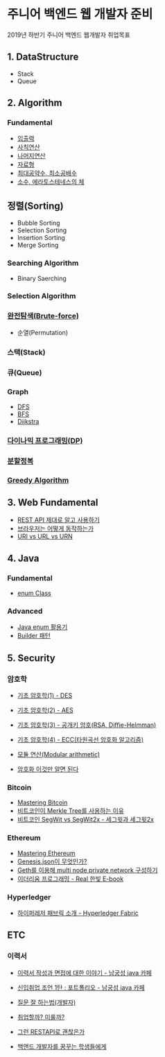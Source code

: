 # 주니어 백엔드 웹 개발자 준비

2019년 하반기 주니어 백엔드 웹개발자 취업목표

## 1. DataStructure

- Stack
- Queue

## 2. Algorithm

### Fundamental

- [입출력](https://github.com/dongw00/Junior-Web-programmer/tree/master/Algorithm/fundamental#%EC%9E%85-%EC%B6%9C%EB%A0%A5)
- [사칙연산](https://github.com/dongw00/Junior-Web-programmer/tree/master/Algorithm/fundamental#%EC%82%AC%EC%B9%99-%EC%97%B0%EC%82%B0)
- [나머지연산](https://github.com/dongw00/Junior-Web-programmer/tree/master/Algorithm/fundamental#%EB%82%98%EB%A8%B8%EC%A7%80-%EC%97%B0%EC%82%B0)
- [자료형](https://github.com/dongw00/Junior-Web-programmer/tree/master/Algorithm/fundamental#%EC%9E%90%EB%A3%8C%ED%98%95)
- [최대공약수, 최소공배수](https://github.com/dongw00/Junior-Web-programmer/tree/master/Algorithm/fundamental#%EC%B5%9C%EB%8C%80%EA%B3%B5%EC%95%BD%EC%88%98-%EC%B5%9C%EC%86%8C%EA%B3%B5%EB%B0%B0%EC%88%98)
- [소수, 에라토스테네스의 체](https://github.com/dongw00/Junior-Web-programmer/tree/master/Algorithm/fundamental#%EC%86%8C%EC%88%98-%EC%97%90%EB%9D%BC%ED%86%A0%EC%8A%A4%ED%85%8C%EB%84%A4%EC%8A%A4%EC%9D%98-%EC%B2%B4)

## 정렬(Sorting)

- Bubble Sorting
- Selection Sorting
- Insertion Sorting
- Merge Sorting

### Searching Algorithm

- Binary Saerching

### Selection Algorithm

### [완전탐색(Brute-force)](https://github.com/dongw00/Junior-Web-programmer/tree/master/Algorithm/bp#%EC%99%84%EC%A0%84%ED%83%90%EC%83%89-brute-force)

- 순열(Permutation)

### 스택(Stack)

### 큐(Queue)

### Graph

- [DFS](https://github.com/dongw00/Junior-Web-programmer/tree/master/Algorithm/graph/dfs#dfs-%EA%B9%8A%EC%9D%B4-%EC%9A%B0%EC%84%A0-%ED%83%90%EC%83%89)
- [BFS](https://github.com/dongw00/Junior-Web-programmer/tree/master/Algorithm/graph/dfs#bfs-%EB%84%88%EB%B9%84-%EC%9A%B0%EC%84%A0-%EA%B2%80%EC%83%89)
- [Dijkstra](https://github.com/dongw00/Junior-Web-programmer/tree/master/Algorithm/graph/dijkstra#%EB%8B%A4%EC%9D%B5%EC%8A%A4%ED%8A%B8%EB%9D%BC-%EC%95%8C%EA%B3%A0%EB%A6%AC%EC%A6%98dijkstra-algorithm)


### [다이나믹 프로그래밍(DP)](https://github.com/dongw00/Junior-Web-programmer/tree/master/Algorithm/dp#%EB%8F%99%EC%A0%81-%EA%B3%84%ED%9A%8D%EB%B2%95dynamic-programming)

### [분할정복](https://github.com/dongw00/Junior-Web-programmer/blob/master/Algorithm/DivideConquer/README.md#divide-and-conquer-%EB%B6%84%ED%95%A0-%EC%A0%95%EB%B3%B5)

### [Greedy Algorithm](https://github.com/dongw00/Junior-Web-programmer/blob/master/Algorithm/greedy/README.md#greedy-algorithm-%ED%83%90%EC%9A%95-%EC%95%8C%EA%B3%A0%EB%A6%AC%EC%A6%98)

## 3. Web Fundamental

- [REST API 제대로 알고 사용하기](https://meetup.toast.com/posts/92)
- [브라우저는 어떻게 동작하는가](https://d2.naver.com/helloworld/59361)
- [URI vs URL vs URN](https://mygumi.tistory.com/139)

## 4. Java

### Fundamental

- [enum Class](https://github.com/dongw00/Junior-Web-programmer/tree/master/Java/enum)

### Advanced

- [Java enum 활용기](http://woowabros.github.io/tools/2017/07/10/java-enum-uses.html)
- [Builder 패턴](https://github.com/dongw00/Junior-Web-programmer/tree/master/Java/pattern/Builder)

## 5. Security

### 암호학

- [기초 암호학(1) - DES](https://developer-mac.tistory.com/52)
- [기초 암호학(2) - AES](https://developer-mac.tistory.com/59)
- [기초 암호학(3) - 공개키 암호(RSA, Diffie-Helmman)](https://developer-mac.tistory.com/76)
- [기초 암호학(4) - ECC(타원곡선 암호화 알고리즘)](https://developer-mac.tistory.com/83)
- [모듈 연산(Modular arithmetic)](https://developer-mac.tistory.com/84)

- [암호화 이것만 알면 된다](https://www.slideshare.net/ssuser800974/ss-76664853)

### Bitcoin

- [Mastering Bitcoin](https://github.com/bitcoinbook/bitcoinbook)
- [비트코인이 Merkle Tree를 사용하는 이유](https://developer-mac.tistory.com/56)
- [비트코인 SegWit vs SegWit2x - 세그윗과 세그윗2x](https://developer-mac.tistory.com/82)

### Ethereum

- [Mastering Ethereum](https://github.com/ethereumbook/ethereumbook)
- [Genesis.json이 무엇인가?](https://developer-mac.tistory.com/42)
- [Geth를 이용해 multi node private network 구성하기](https://developer-mac.tistory.com/44)
- [이더리움 프로그래밍 - Real 한빛 E-book](http://www.realhanbit.co.kr/books/25/pages/280/preview)

### Hyperledger

- [하이퍼레저 패브릭 소개 - Hyperledger Fabric](https://developer-mac.tistory.com/49)

## ETC

### 이력서

- [이력서 작성과 면접에 대한 이야기 - 남궁성 java 카페](https://cafe.naver.com/javachobostudy/125568)
- [신입취업 조언 1탄 : 포트폴리오 - 남궁성 java 카페](https://cafe.naver.com/javachobostudy/119166)

- [질문 잘 하는법(개발자)](https://www.youtube.com/watch?v=L2p1mdpxD5w)
- [취업할까? 미룰까?](https://jojoldu.tistory.com/398)
- [그런 RESTAPI로 괜찮은가](http://slides.com/eungjun/rest#/)
- [백앤드 개발자를 꿈꾸는 학생들에게](https://d2.naver.com/news/3435170)